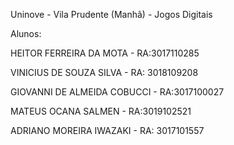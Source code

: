 Uninove - Vila Prudente (Manhã) - Jogos Digitais 

Alunos: 

HEITOR FERREIRA DA MOTA - RA:3017110285 

VINICIUS DE SOUZA SILVA - RA: 3018109208

GIOVANNI DE ALMEIDA COBUCCI - RA:3017100027 

MATEUS OCANA SALMEN - RA:3019102521

ADRIANO MOREIRA IWAZAKI - RA: 3017101557 
